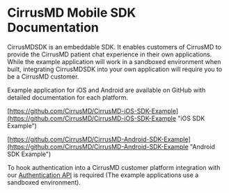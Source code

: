 # CirrusMD Mobile SDK Documentation

CirrusMDSDK is an embeddable SDK. It enables customers of CirrusMD to provide the CirrusMD patient chat experience in their own applications. While the example application will work in a sandboxed environment when built, integrating CirrusMDSDK into your own application will require you to be a CirrusMD customer.



Example application for iOS and Android are available on GitHub with detailed documentation for each platform.

[https://github.com/CirrusMD/CirrusMD-iOS-SDK-Example](https://github.com/CirrusMD/CirrusMD-iOS-SDK-Example "iOS SDK Example")

[https://github.com/CirrusMD/CirrusMD-Android-SDK-Example](https://github.com/CirrusMD/CirrusMD-Android-SDK-Example "Android SDK Example")



To hook authentication into a CirrusMD customer platform integration with our [Authentication API](/authentication-api.md) is required \(The example applications use a sandboxed environment\).



